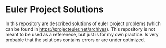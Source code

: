 # Euler Project Solutions
In this repository are described solutions of euler project problems (which can be found in https://projecteuler.net/archives).
This repository is not meant to be used as a referenece, but just is for my own practice. Is very probable that the solutions contains errors or are under optimized.
